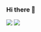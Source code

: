 ### Hi there 👋

[![](https://img.shields.io/badge/day%20📅-21-blue)](https://adventofcode.com/)
[![](https://img.shields.io/badge/stars%20⭐-19-yellow)](https://adventofcode.com/)
